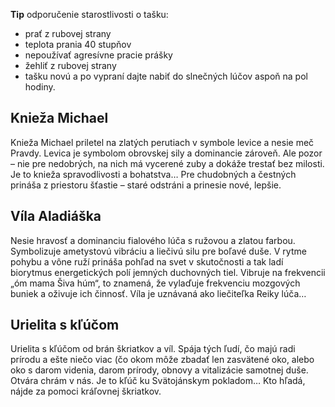 **Tip** odporučenie starostlivosti o tašku:

* prať z rubovej strany
* teplota prania 40 stupňov
* nepoužívať agresívne pracie prášky
* žehliť z rubovej strany
* tašku novú a po vypraní dajte nabiť do slnečných lúčov aspoň na pol hodiny.

Knieža Michael
--------------
Knieža Michael priletel na zlatých perutiach v symbole levice a nesie meč
Pravdy. Levica je symbolom obrovskej sily a dominancie zároveň. Ale pozor – nie
pre nedobrých, na nich má vycerené zuby a dokáže trestať bez milosti. Je to
knieža spravodlivosti a bohatstva… Pre chudobných a čestných prináša z priestoru
šťastie – staré odstráni a prinesie nové, lepšie.

Víla Aladiáška
--------------
Nesie hravosť a dominanciu fialového lúča s ružovou a zlatou farbou. Symbolizuje
ametystovú vibráciu a liečivú silu pre boľavé duše. V rytme pohybu a vône ruží
prináša pohľad na svet v skutočnosti a tak ladí biorytmus energetických polí
jemných duchovných tiel. Vibruje na frekvencii „óm mama Šiva húm“, to znamená,
že vylaďuje frekvenciu mozgových buniek a oživuje ich činnosť. Víla je uznávaná
ako liečiteľka Reiky lúča…

Urielita s kľúčom
-----------------
Urielita s kľúčom od brán škriatkov a víl. Spája tých ľudí, čo majú radi prírodu
a ešte niečo viac (čo okom môže zbadať len zasvätené oko, alebo oko s darom
videnia, darom prírody, obnovy a vitalizácie samotnej duše. Otvára chrám v nás.
Je to kľúč ku Svätojánskym pokladom… Kto hľadá, nájde za pomoci kráľovnej
škriatkov.
